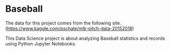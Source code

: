 # Baseball
The data for this project comes from the following site. (https://www.kaggle.com/pschale/mlb-pitch-data-20152018)

This Data Science project is about analyzing Baseball statistics and records using Python Jupyter Notebooks.
